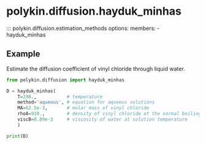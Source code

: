 # polykin.diffusion.hayduk_minhas

::: polykin.diffusion.estimation_methods
    options:
        members:
            - hayduk_minhas

## Example

Estimate the diffusion coefficient of vinyl chloride through liquid water.

```python exec="on" source="material-block"
from polykin.diffusion import hayduk_minhas

D = hayduk_minhas(
    T=298.,           # temperature
    method='aqueous', # equation for aqueous solutions
    MA=62.5e-3,       # molar mass of vinyl chloride
    rhoA=910.,        # density of vinyl chloride at the normal boiling point
    viscB=0.89e-3     # viscosity of water at solution temperature
    )

print(D)
```

